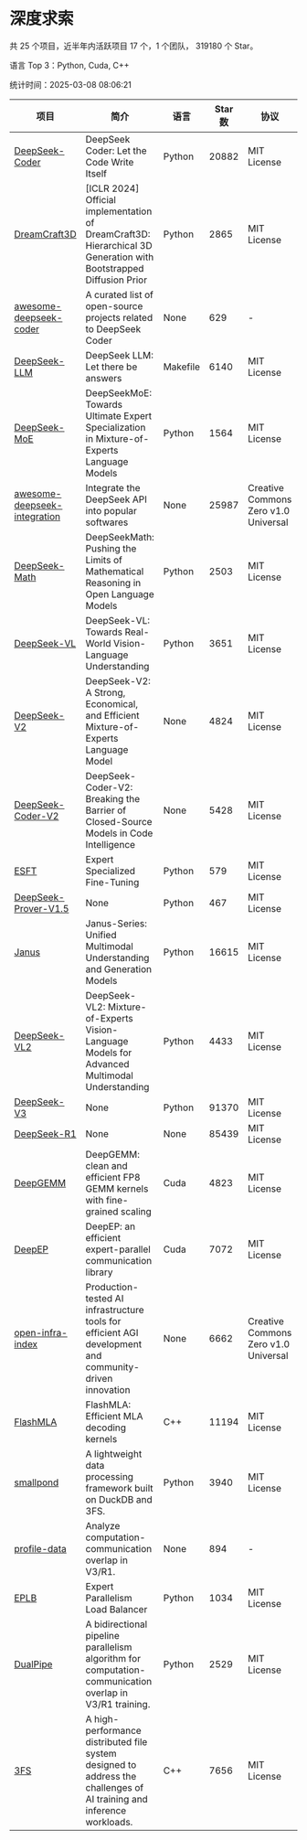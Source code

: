 # 深度求索

共 25 个项目，近半年内活跃项目 17 个，1 个团队， 319180 个 Star。

语言 Top 3：Python, Cuda, C++

统计时间：2025-03-08 08:06:21

| 项目 | 简介 | 语言 | Star 数 | 协议 | 创建时间 | 最后更新时间 | 最后提交时间 |
| --- | --- | --- | --- | --- | --- | --- | --- |
| [DeepSeek-Coder](https://github.com/deepseek-ai/DeepSeek-Coder) | DeepSeek Coder: Let the Code Write Itself | Python | 20882 | MIT License | 2023-10-20 | 2025-03-08 | 2024-05-21 |
| [DreamCraft3D](https://github.com/deepseek-ai/DreamCraft3D) | [ICLR 2024] Official implementation of DreamCraft3D: Hierarchical 3D Generation with Bootstrapped Diffusion Prior | Python | 2865 | MIT License | 2023-10-23 | 2025-03-07 | 2024-08-21 |
| [awesome-deepseek-coder](https://github.com/deepseek-ai/awesome-deepseek-coder) | A curated list of open-source projects related to DeepSeek Coder | None | 629 | - | 2023-11-06 | 2025-03-08 | 2024-04-03 |
| [DeepSeek-LLM](https://github.com/deepseek-ai/DeepSeek-LLM) | DeepSeek LLM: Let there be answers | Makefile | 6140 | MIT License | 2023-11-29 | 2025-03-08 | 2024-02-04 |
| [DeepSeek-MoE](https://github.com/deepseek-ai/DeepSeek-MoE) | DeepSeekMoE: Towards Ultimate Expert Specialization in Mixture-of-Experts Language Models | Python | 1564 | MIT License | 2024-01-02 | 2025-03-08 | 2024-01-16 |
| [awesome-deepseek-integration](https://github.com/deepseek-ai/awesome-deepseek-integration) | Integrate the DeepSeek API into popular softwares | None | 25987 | Creative Commons Zero v1.0 Universal | 2024-01-11 | 2025-03-08 | 2025-03-07 |
| [DeepSeek-Math](https://github.com/deepseek-ai/DeepSeek-Math) | DeepSeekMath: Pushing the Limits of Mathematical Reasoning in Open Language Models | Python | 2503 | MIT License | 2024-02-05 | 2025-03-07 | 2024-04-15 |
| [DeepSeek-VL](https://github.com/deepseek-ai/DeepSeek-VL) | DeepSeek-VL: Towards Real-World Vision-Language Understanding | Python | 3651 | MIT License | 2024-03-07 | 2025-03-07 | 2024-04-24 |
| [DeepSeek-V2](https://github.com/deepseek-ai/DeepSeek-V2) | DeepSeek-V2: A Strong, Economical, and Efficient Mixture-of-Experts Language Model | None | 4824 | MIT License | 2024-04-22 | 2025-03-07 | 2024-09-25 |
| [DeepSeek-Coder-V2](https://github.com/deepseek-ai/DeepSeek-Coder-V2) | DeepSeek-Coder-V2: Breaking the Barrier of Closed-Source Models in Code Intelligence | None | 5428 | MIT License | 2024-06-14 | 2025-03-08 | 2024-09-24 |
| [ESFT](https://github.com/deepseek-ai/ESFT) | Expert Specialized Fine-Tuning | Python | 579 | MIT License | 2024-07-04 | 2025-03-07 | 2024-09-22 |
| [DeepSeek-Prover-V1.5](https://github.com/deepseek-ai/DeepSeek-Prover-V1.5) | None | Python | 467 | MIT License | 2024-08-15 | 2025-03-07 | 2024-08-16 |
| [Janus](https://github.com/deepseek-ai/Janus) | Janus-Series: Unified Multimodal Understanding and Generation Models | Python | 16615 | MIT License | 2024-10-18 | 2025-03-08 | 2025-02-01 |
| [DeepSeek-VL2](https://github.com/deepseek-ai/DeepSeek-VL2) | DeepSeek-VL2: Mixture-of-Experts Vision-Language Models for Advanced Multimodal Understanding | Python | 4433 | MIT License | 2024-12-13 | 2025-03-08 | 2025-02-26 |
| [DeepSeek-V3](https://github.com/deepseek-ai/DeepSeek-V3) | None | Python | 91370 | MIT License | 2024-12-26 | 2025-03-08 | 2025-02-24 |
| [DeepSeek-R1](https://github.com/deepseek-ai/DeepSeek-R1) | None | None | 85439 | MIT License | 2025-01-20 | 2025-03-08 | 2025-02-24 |
| [DeepGEMM](https://github.com/deepseek-ai/DeepGEMM) | DeepGEMM: clean and efficient FP8 GEMM kernels with fine-grained scaling | Cuda | 4823 | MIT License | 2025-02-13 | 2025-03-08 | 2025-03-08 |
| [DeepEP](https://github.com/deepseek-ai/DeepEP) | DeepEP: an efficient expert-parallel communication library | Cuda | 7072 | MIT License | 2025-02-17 | 2025-03-08 | 2025-03-06 |
| [open-infra-index](https://github.com/deepseek-ai/open-infra-index) | Production-tested AI infrastructure tools for efficient AGI development and community-driven innovation | None | 6662 | Creative Commons Zero v1.0 Universal | 2025-02-21 | 2025-03-08 | 2025-03-04 |
| [FlashMLA](https://github.com/deepseek-ai/FlashMLA) | FlashMLA: Efficient MLA decoding kernels | C++ | 11194 | MIT License | 2025-02-21 | 2025-03-08 | 2025-03-01 |
| [smallpond](https://github.com/deepseek-ai/smallpond) | A lightweight data processing framework built on DuckDB and 3FS. | Python | 3940 | MIT License | 2025-02-24 | 2025-03-08 | 2025-03-05 |
| [profile-data](https://github.com/deepseek-ai/profile-data) | Analyze computation-communication overlap in V3/R1. | None | 894 | - | 2025-02-26 | 2025-03-08 | 2025-03-03 |
| [EPLB](https://github.com/deepseek-ai/EPLB) | Expert Parallelism Load Balancer | Python | 1034 | MIT License | 2025-02-26 | 2025-03-08 | 2025-02-27 |
| [DualPipe](https://github.com/deepseek-ai/DualPipe) | A bidirectional pipeline parallelism algorithm for computation-communication overlap in V3/R1 training. | Python | 2529 | MIT License | 2025-02-26 | 2025-03-08 | 2025-03-05 |
| [3FS](https://github.com/deepseek-ai/3FS) |  A high-performance distributed file system designed to address the challenges of AI training and inference workloads.  | C++ | 7656 | MIT License | 2025-02-27 | 2025-03-08 | 2025-03-07 |
